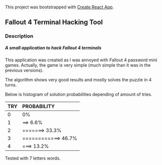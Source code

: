 This project was bootstrapped with [Create React App](https://github.com/facebookincubator/create-react-app).
## Fallout 4 Terminal Hacking Tool

### Description
##### A small application to hack Fallout 4 terminals  

This application was created as I was annoyed with Fallout 4 password mini games.
Actually, the game is very simple (much simple than it was in the previous versions).

The algorithm shows very good results and mostly solves the puzzle in 4 turns.

Below is histogram of solution probabilities depending of amount of tries.

| TRY |          PROBABILITY |
|-----|:---------------------|
|   0 |                   0% |
|   1 |==>              6.6% |
|   2 |=======>        33.3% |
|   3 |============>   46.7% |
|   4 |===>            13.2% |

Tested with 7 letters words.
